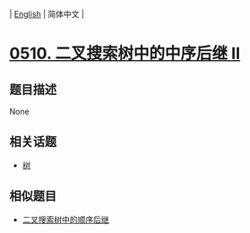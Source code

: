
| [English](README_EN.md) | 简体中文 |
# [0510. 二叉搜索树中的中序后继 II](https://leetcode-cn.com/problems/inorder-successor-in-bst-ii/)
## 题目描述
None
## 相关话题
- [树](https://leetcode-cn.com/tag/tree)
## 相似题目
- [二叉搜索树中的顺序后继](../inorder-successor-in-bst/README.md)
